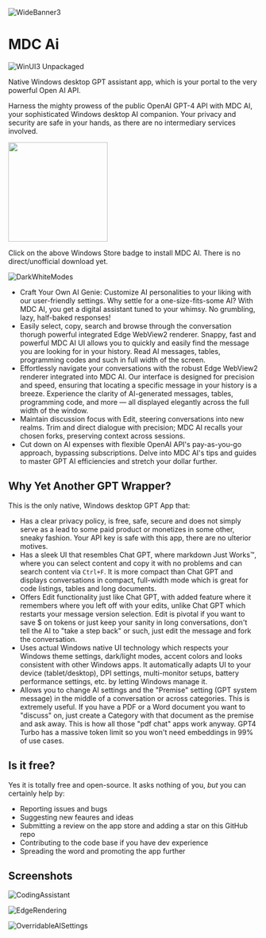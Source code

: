 ![WideBanner3](https://github.com/bawkee/MdcAi/assets/38323343/76a5b2f2-5afb-4810-b9f2-f341f59f7acd)

# MDC Ai

![WinUI3 Unpackaged](https://github.com/bawkee/mdcai/actions/workflows/dotnet-desktop.yml/badge.svg?event=push)

Native Windows desktop GPT assistant app, which is your portal to the very powerful Open AI API.

Harness the mighty prowess of the public OpenAI GPT-4 API with MDC AI, your sophisticated Windows desktop AI companion. Your privacy and security are safe in your hands, as there are no intermediary services involved.

<a href="https://apps.microsoft.com/detail/MDC%20AI/9NW24N9W33C9?launch=true&mode=mini">
	<img src="https://get.microsoft.com/images/en-us%20dark.svg" width="200"/>
</a>

Click on the above Windows Store badge to install MDC AI. There is no direct/unofficial download yet.

![DarkWhiteModes](https://github.com/bawkee/MdcAi/assets/38323343/7c525d68-9910-4d74-a6f6-dbc3395df8e3)

- Craft Your Own AI Genie: Customize AI personalities to your liking with our user-friendly settings. Why settle for a one-size-fits-some AI? With MDC AI, you get a digital assistant tuned to your whimsy. No grumbling, lazy, half-baked responses!
- Easily select, copy, search and browse through the conversation thorugh powerful integrated Edge WebView2 renderer. Snappy, fast and powerful MDC AI UI allows you to quickly and easily find the message you are looking for in your history. Read AI messages, tables, programming codes and such in full width of the screen.
- Effortlessly navigate your conversations with the robust Edge WebView2 renderer integrated into MDC AI. Our interface is designed for precision and speed, ensuring that locating a specific message in your history is a breeze. Experience the clarity of AI-generated messages, tables, programming code, and more — all displayed elegantly across the full width of the window.
- Maintain discussion focus with Edit, steering conversations into new realms. Trim and direct dialogue with precision; MDC AI recalls your chosen forks, preserving context across sessions.
- Cut down on AI expenses with flexible OpenAI API's pay-as-you-go approach, bypassing subscriptions. Delve into MDC AI's tips and guides to master GPT AI efficiencies and stretch your dollar further.

## Why Yet Another GPT Wrapper?

This is the only native, Windows desktop GPT App that:

- Has a clear privacy policy, is free, safe, secure and does not simply serve as a lead to some paid product or monetizes in some other, sneaky fashion. Your API key is safe with this app, there are no ulterior motives.
- Has a sleek UI that resembles Chat GPT, where markdown Just Works™, where you can select content and copy it with no problems and can search content via `Ctrl+F`. It is more compact than Chat GPT and displays conversations in compact, full-width mode which is great for code listings, tables and long documents.  
- Offers Edit functionality just like Chat GPT, with added feature where it remembers where you left off with your edits, unlike Chat GPT which restarts your message version selection. Edit is pivotal if you want to save $ on tokens or just keep your sanity in long conversations, don't tell the AI to "take a step back" or such, just edit the message and fork the conversation.
- Uses actual Windows native UI technology which respects your Windows theme settings, dark/light modes, accent colors and looks consistent with other Windows apps. It automatically adapts UI to your device (tablet/desktop), DPI settings, multi-monitor setups, battery performance settings, etc. by letting Windows manage it.
- Allows you to change AI settings and the "Premise" setting (GPT system message) in the middle of a conversation or across categories. This is extremely useful. If you have a PDF or a Word document you want to "discuss" on, just create a Category with that document as the premise and ask away. This is how all those "pdf chat" apps work anyway. GPT4 Turbo has a massive token limit so you won't need embeddings in 99% of use cases.

## Is it free?

Yes it is totally free and open-source. It asks nothing of you, _but_ you can certainly help by: 
- Reporting issues and bugs
- Suggesting new feaures and ideas
- Submitting a review on the app store and adding a star on this GitHub repo
- Contributing to the code base if you have dev experience
- Spreading the word and promoting the app further

## Screenshots

![CodingAssistant](https://github.com/bawkee/MdcAi/assets/38323343/86b40491-5075-49ba-853b-7654a7c61b1f)

![EdgeRendering](https://github.com/bawkee/MdcAi/assets/38323343/1429983d-a859-436d-b354-cb681c08dae0)

![OverridableAISettings](https://github.com/bawkee/MdcAi/assets/38323343/f7d2de43-a0d9-4c1f-978e-10f08a6d6abd)


